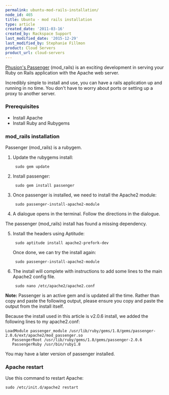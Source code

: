 ```yaml
---
permalink: ubuntu-mod-rails-installation/
node_id: 465
title: Ubuntu - mod rails installation
type: article
created_date: '2011-03-16'
created_by: Rackspace Support
last_modified_date: '2015-12-29'
last_modified_by: Stephanie Fillmon
product: Cloud Servers
product_url: cloud-servers
---
```


[Phusion's
Passenger](http://www.modrails.com/ "http://www.modrails.com/")
(mod\_rails) is an exciting development in serving your Ruby on Rails
application with the Apache web server.

Incredibly simple to install and use, you can have a rails application
up and running in no time. You don't have to worry about ports or
setting up a proxy to another server.

### Prerequisites

-   Install Apache
-   Install Ruby and Rubygems



### mod\_rails installation

Passenger (mod\_rails) is a rubygem.

1. Update the rubygems install:

        sudo gem update

2. Install passenger:

        sudo gem install passenger

3. Once passenger is installed, we need to install the Apache2 module:

        sudo passenger-install-apache2-module

4. A dialogue opens in the terminal. Follow the directions in the dialogue.

  The passenger (mod\_rails) install has found a missing dependency.

5. Install the headers using Aptitude:

        sudo aptitude install apache2-prefork-dev

   Once done, we can try the install again:

        sudo passenger-install-apache2-module

6. The install will complete with instructions to add some lines to the main Apache2 config
  file.

        sudo nano /etc/apache2/apache2.conf

**Note:** Passenger is an active gem and is updated all the time.
Rather than copy and paste the following output, please ensure you copy
and paste the output from the install itself.

Because the install used in this article is v2.0.6 install, we added the following lines to my
apache2.conf:

    LoadModule passenger_module /usr/lib/ruby/gems/1.8/gems/passenger-2.0.6/ext/apache2/mod_passenger.so
       PassengerRoot /usr/lib/ruby/gems/1.8/gems/passenger-2.0.6
       PassengerRuby /usr/bin/ruby1.8

You may have a later version of passenger installed.

### Apache restart 

Use this command to restart Apache:


    sudo /etc/init.d/apache2 restart

